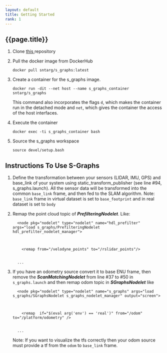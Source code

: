 ```yaml
---
layout: default
title: Getting Started
rank: 1
---
```

<section class="section-pad">
<h1 class="title_section">{{page.title}}</h1>
<ol>
    <li>Clone <a href="https://github.com/snt-arg/s_graphs_docker"> this </a>repository
    </li>
    <li><p>Pull the docker image from DockerHub</p>
    </li>
<pre><code class="color-bg">docker pull sntarg/<span class="hljs-string">s_graphs:</span>latest
</code></pre>
    <li>Create a container for the s_graphs image.</li>

<pre><code class="color-bg">docker <span class="hljs-built_in">run</span> -dit <span class="hljs-comment">--net host --name s_graphs_container sntarg/s_graphs</span>
</code></pre>
<p>This command also incorporates the flags <code>d</code>, which makes the container run in the detached mode and <code>net</code>, which gives the container the access of the host interfaces.</p>
    <li>Execute the container</li>
<pre><code class="color-bg">docker <span class="hljs-built_in">exec</span> -ti s_graphs_container bash
</code></pre>
    <li>Source the s_graphs workspace</li>
<pre><code class="color-bg">source devel/<span class="hljs-built_in">setup</span>.bash
</code></pre>
</ol>
</section>
<div class="hr_line"></div>
<section class="section-pad">
<h2>Instructions To Use S-Graphs</h2>
<ol>
<li><p>Define the transformation between your sensors (LIDAR, IMU, GPS) and base_link of your system using static_transform_publisher (see line #94, s_graphs.launch). All the sensor data will be transformed into the common <code>base_link</code> frame, and then fed to the SLAM algorithm. Note: <code>base_link</code> frame in virtual dataset is set to <code>base_footprint</code> and in real dataset is set to <code>body</code> </p>
</li>
<li><p>Remap the point cloud topic of <strong><em>PrefilteringNodelet</em></strong>. Like:</p>
</li>
<pre><code class="color-bg">  &lt;node pkg=<span class="hljs-string">"nodelet"</span> <span class="hljs-built_in">type</span>=<span class="hljs-string">"nodelet"</span> <span class="hljs-built_in">name</span>=<span class="hljs-string">"hdl_prefilter"</span> args=<span class="hljs-string">"load s_graphs/PrefilteringNodelet hdl_prefilter_nodelet_manager"</span>&gt;
<br>
<span class="tab">
    &lt;remap</span> <span class="hljs-keyword">from</span>=<span class="hljs-string">"/velodyne_points"</span> <span class="hljs-keyword">to</span>=<span class="hljs-string">"/rslidar_points"</span>/&gt;
    <br>
  ...
</code></pre>
<li>If you have an odometry source convert it to base ENU frame, then remove the <strong><em>ScanMatchingNodelet</em></strong> from line #37 to #50 in <code>s_graphs.launch</code> and then remap odom topic in <strong><em>SGraphsNodelet</em></strong> like </li>

<pre><code class="color-bg">  &lt;node pkg=<span class="hljs-string">"nodelet"</span> <span class="hljs-built_in">type</span>=<span class="hljs-string">"nodelet"</span> <span class="hljs-built_in">name</span>=<span class="hljs-string">"s_graphs"</span> args=<span class="hljs-string">"load s_graphs/SGraphsNodelet s_graphs_nodelet_manager"</span> output=<span class="hljs-string">"screen"</span>&gt; 
<br>
<span class="tab">
    &lt;remap </span> <span class="hljs-keyword">if</span>=<span class="hljs-string">"$(eval arg('env') == 'real')"</span> <span class="hljs-keyword">from</span>=<span class="hljs-string">"/odom"</span> <span class="hljs-keyword">to</span>=<span class="hljs-string">"/platform/odometry"</span> /&gt;
    <br>
  ...
</code></pre>
<p>Note: If you want to visualize the tfs correctly then your odom source must provide a tf from the <code>odom</code> to <code>base_link</code> frame.  </p>
</ol>
</section>